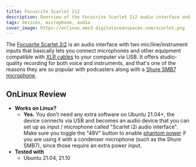 ```yaml
---
title: Focusrite Scarlet 2i2
description: Overview of the Focusrite Scarlet 2i2 audio interface and how it works on Linux
tags: devices, microphone, audio
cover_image: https://onlinux.ams3.digitaloceanspaces.com/scarlet.png
---
```


The [Focusrite Scarlet 2i2](https://amzn.to/3uveI6j) is an audio interface with two mic/line/instrument inputs that basically lets you connect microphones and other equipment compatible with [XLR cables](https://amzn.to/3uvViym) to your computer via USB. It offers studio-quality recording for both voice and instruments, and that's one of the reasons they are so popular with podcasters along with a [Shure SMB7 microphone](/devices/shure-smb7).

## OnLinux Review

- **Works on Linux?**
  - **Yes.** You don't need any extra software on Ubuntu 21.04+, the device connects via USB and becomes an audio device that you can set up as input / microphone called "Scarlet i2i audio interface". Make sure you toggle the "48V" button to enable [phantom power](https://www.sweetwater.com/sweetcare/articles/what-phantom-power-need/#) if you are using it with a condenser microphone (such as the Shure SMB7), since those require an extra power input.
- **Tested with**
  - Ubuntu 21.04, 21.10
